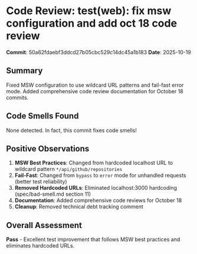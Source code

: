 # Code Review: test(web): fix msw configuration and add oct 18 code review

**Commit**: 50a62fdaebf3ddcd27b05cbc529c14dc45a1b183
**Date**: 2025-10-19

## Summary
Fixed MSW configuration to use wildcard URL patterns and fail-fast error mode. Added comprehensive code review documentation for October 18 commits.

## Code Smells Found

None detected. In fact, this commit fixes code smells!

## Positive Observations

1. **MSW Best Practices**: Changed from hardcoded localhost URL to wildcard pattern `*/api/github/repositories`
2. **Fail-Fast**: Changed from `bypass` to `error` mode for unhandled requests (better test reliability)
3. **Removed Hardcoded URLs**: Eliminated localhost:3000 hardcoding (spec/bad-smell.md section 11)
4. **Documentation**: Added comprehensive code reviews for October 18
5. **Cleanup**: Removed technical debt tracking comment

## Overall Assessment
**Pass** - Excellent test improvement that follows MSW best practices and eliminates hardcoded URLs.
